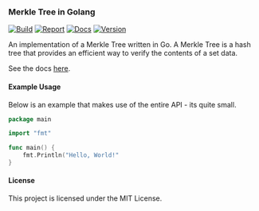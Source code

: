 <p align="center">
<h3>Merkle Tree in Golang</h3>
<a href="https://travis-ci.org/cbergoon/merkletree"><img src="https://travis-ci.org/cbergoon/merkletree.svg?branch=master" alt="Build"></a>
<a href="https://goreportcard.com/report/github.com/cbergoon/merkletree"><img src="https://goreportcard.com/badge/github.com/cbergoon/merkletree" alt="Report"></a>
<a href="https://godoc.org/github.com/cbergoon/merkletree"><img src="https://img.shields.io/badge/godoc-reference-brightgreen.svg" alt="Docs"></a>
<a href=""><img src="https://img.shields.io/badge/version-0.1.0-brightgreen.svg" alt="Version"></a>
</p>

An implementation of a Merkle Tree written in Go. A Merkle Tree is a hash tree that provides an efficient way to verify
the contents of a set data.

See the docs [here](https://godoc.org/github.com/cbergoon/merkletree).

#### Example Usage
Below is an example that makes use of the entire API - its quite small.
```go
package main

import "fmt"

func main() {
    fmt.Println("Hello, World!"
}
```

#### License
This project is licensed under the MIT License.